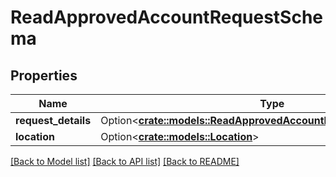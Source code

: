 # ReadApprovedAccountRequestSchema

## Properties

Name | Type | Description | Notes
------------ | ------------- | ------------- | -------------
**request_details** | Option<[**crate::models::ReadApprovedAccountRequestDetailsSchema**](ReadApprovedAccountRequestDetailsSchema.md)> |  | [optional]
**location** | Option<[**crate::models::Location**](Location.md)> |  | [optional]

[[Back to Model list]](../README.md#documentation-for-models) [[Back to API list]](../README.md#documentation-for-api-endpoints) [[Back to README]](../README.md)


